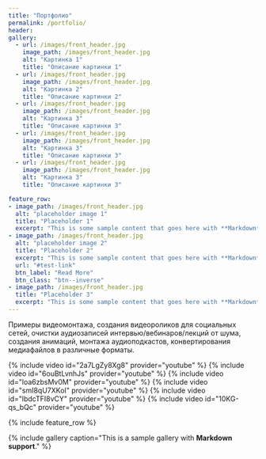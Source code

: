 ```yaml
---
title: "Портфолио"
permalink: /portfolio/
header:
gallery:
  - url: /images/front_header.jpg
    image_path: /images/front_header.jpg
    alt: "Картинка 1"
    title: "Описание картинки 1"
  - url: /images/front_header.jpg
    image_path: /images/front_header.jpg
    alt: "Картинка 2"
    title: "Описание картинки 2"    
  - url: /images/front_header.jpg
    image_path: /images/front_header.jpg
    alt: "Картинка 3"
    title: "Описание картинки 3"
  - url: /images/front_header.jpg
    image_path: /images/front_header.jpg
    alt: "Картинка 3"
    title: "Описание картинки 3"    
  - url: /images/front_header.jpg
    image_path: /images/front_header.jpg
    alt: "Картинка 3"
    title: "Описание картинки 3"

feature_row:
- image_path: /images/front_header.jpg
  alt: "placeholder image 1"
  title: "Placeholder 1"
  excerpt: "This is some sample content that goes here with **Markdown** formatting."
- image_path: /images/front_header.jpg
  alt: "placeholder image 2"
  title: "Placeholder 2"
  excerpt: "This is some sample content that goes here with **Markdown** formatting."
  url: "#test-link"
  btn_label: "Read More"
  btn_class: "btn--inverse"
- image_path: /images/front_header.jpg
  title: "Placeholder 3"
  excerpt: "This is some sample content that goes here with **Markdown** formatting."
---
```

Примеры видеомонтажа, создания видеороликов для социальных сетей, очистки аудиозаписей интервью/вебинаров/лекций от шума, создания анимаций, монтажа аудиоподкастов, конвертирования медиафайлов в различные форматы.

{% include video id="2a7LgZy8Xg8" provider="youtube" %} {% include video id="6ouBtLvnhJs" provider="youtube" %} {% include video id="loa6zbsMv0M" provider="youtube" %} {% include video id="smI8qU7XKoI" provider="youtube" %} {% include video id="lbdcTFI8vCY" provider="youtube" %} {% include video id="10KG-qs_bQc" provider="youtube" %}

{% include feature_row %}


{% include gallery caption="This is a sample gallery with **Markdown support**." %}
